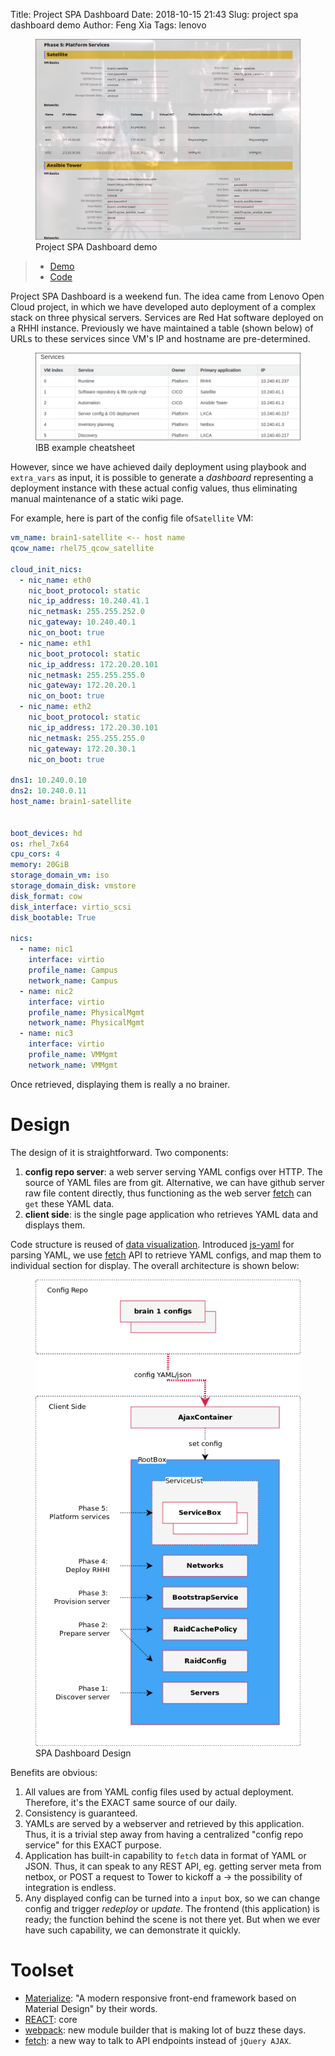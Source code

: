 Title: Project SPA Dashboard
Date: 2018-10-15 21:43
Slug: project spa dashboard demo
Author: Feng Xia
Tags: lenovo

<figure class="s12 center">
    <img src="/images/spa%20dashboard%20demo.png" />
    <figcaption>Project SPA Dashboard demo</figcaption>
</figure>

> * [Demo](https://fengxia41103.github.io/spa-dashboard/)
> * [Code](https://github.com/fengxia41103/spa-dashboard)

Project SPA Dashboard is a weekend fun. The idea came from Lenovo Open
Cloud project, in which we have developed auto deployment of a complex
stack on three physical servers. Services are Red Hat software
deployed on a RHHI instance. Previously we have maintained a table
(shown below) of URLs to these services since VM's IP and hostname are
pre-determined. 


<figure class="s12 center">
    <img src="/images/ibb%20rack%201%20cheatsheet.png" />
    <figcaption>IBB example cheatsheet</figcaption>
</figure>

However, since we have achieved daily deployment using playbook and
`extra_vars` as input, it is possible to generate a _dashboard_
representing a deployment instance with these actual config values,
thus eliminating manual maintenance of a static wiki page.

For example, here is part of the config file of`Satellite` VM:

```yaml
vm_name: brain1-satellite <-- host name
qcow_name: rhel75_qcow_satellite

cloud_init_nics:
  - nic_name: eth0
    nic_boot_protocol: static
    nic_ip_address: 10.240.41.1
    nic_netmask: 255.255.252.0
    nic_gateway: 10.240.40.1
    nic_on_boot: true
  - nic_name: eth1
    nic_boot_protocol: static
    nic_ip_address: 172.20.20.101
    nic_netmask: 255.255.255.0
    nic_gateway: 172.20.20.1
    nic_on_boot: true
  - nic_name: eth2
    nic_boot_protocol: static
    nic_ip_address: 172.20.30.101
    nic_netmask: 255.255.255.0
    nic_gateway: 172.20.30.1
    nic_on_boot: true

dns1: 10.240.0.10
dns2: 10.240.0.11
host_name: brain1-satellite


boot_devices: hd
os: rhel_7x64
cpu_cors: 4
memory: 20GiB
storage_domain_vm: iso
storage_domain_disk: vmstore
disk_format: cow
disk_interface: virtio_scsi
disk_bootable: True

nics:
  - name: nic1
    interface: virtio
    profile_name: Campus
    network_name: Campus
  - name: nic2
    interface: virtio
    profile_name: PhysicalMgmt
    network_name: PhysicalMgmt
  - name: nic3
    interface: virtio
    profile_name: VMMgmt
    network_name: VMMgmt

```
Once retrieved, displaying them is really a no brainer.

# Design

The design of it is straightforward. Two components:

1. **config repo server**: a web server serving YAML configs over
   HTTP. The source of YAML files are from git. Alternative, we can
   have github server raw file content directly, thus functioning as
   the web server [fetch][] can `get` these YAML data.
2. **client side**: is the single page application who retrieves YAML data
   and displays them.   

Code structure is reused of [data visualization][1]. Introduced
[js-yaml][2] for parsing YAML, we use [fetch][] API to retrieve YAML
configs, and map them to individual section for display. The overall
architecture is shown below:

<figure class="s12 center">
    <img src="/images/SPA%20dashboard%20design.png" />
    <figcaption>SPA Dashboard Design</figcaption>
</figure>

Benefits are obvious:

1. All values are from YAML config files used by actual
   deployment. Therefore, it's the EXACT same source of our daily.
2. Consistency is guaranteed.
3. YAMLs are served by a webserver and retrieved by this
   application. Thus, it is a trivial step away from having a
   centralized "config repo service" for this EXACT purpose.
4. Application has built-in capability to `fetch` data in format of
   YAML or JSON. Thus, it can speak to any REST API, eg. getting
   server meta from netbox, or POST a request to Tower to kickoff a
   &rarr; the possibility of integration is endless.
5. Any displayed config can be turned into a `input` box, so we can
   change config and trigger _redeploy_ or _update_. The frontend
   (this application) is ready; the function behind the scene is not
   there yet. But when we ever have such capability, we can
   demonstrate it quickly.

# Toolset

* [Materialize][]: "A modern responsive front-end framework based on Material Design" by their words.
* [REACT][]: core
* [webpack][]: new module builder that is making lot of buzz these days.
* [fetch][]: a new way to talk to API endpoints instead of `jQuery AJAX`.

[materialize]: http://materializecss.com/
[react]: https://facebook.github.io/react/
[webpack]: https://webpack.github.io/
[fetch]: https://github.com/github/fetch




[1]: {filename}/workspace/demo/visualization.md
[2]: https://github.com/nodeca/js-yaml
[3]: https://developer.mozilla.org/en-US/docs/Web/API/Fetch_API

